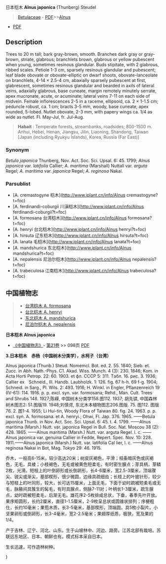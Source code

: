 日本桤木 **Alnus japonica** (Thunberg) Steudel

> [Betulaceae](http://www.iplant.cn/info/Betulaceae?t=foc) - [PDF](http://www.iplant.cn/foc/pdf/Betulaceae.pdf)>>[Alnus](http://www.iplant.cn/info/Alnus?t=foc)
 - [PDF](http://www.iplant.cn/foc/pdf/Alnus.pdf)

## Description

Trees to 20 m tall; bark gray-brown, smooth. Branches dark gray or gray-brown, striate, glabrous; branchlets brown, glabrous or yellow pubescent when young, sometimes resinous glandular. Buds stipitate, with 2 glabrous, ribbed scales. Petiole 1-3 cm, sparsely resinous glandular and pubescent; leaf blade obovate or obovate-elliptic on dwarf shoots, obovate-lanceolate on branchlets, 4-14 ×  2.5-4 cm, abaxially sparsely pubescent at first, glabrescent, sometimes resinous glandular and bearded in axils of lateral veins, adaxially glabrous, base cuneate, margin remotely minutely serrate, apex mucronate, acute, or acuminate; lateral veins 7-11 on each side of midvein. Female inflorescences 2-5 in a raceme, ellipsoid, ca. 2 ×  1-1.5 cm; peduncle robust, ca. 1 cm; bracts 3-5 mm, woody, base cuneate, apex rounded, 5-lobed. Nutlet obovate, 2-3 mm, with papery wings ca. 1/4 as wide as nutlet. Fl. May-Jul, fr. Jul-Aug.


> **Habait** : 
> Temperate forests, streambanks, roadsides; 800-1500 m. Anhui, Hebei, Henan, Jiangsu, Jilin, Liaoning, Shandong, Taiwan [Japan (including Ryukyu Islands), Korea, Russia (Far East)]

### Synonym
*Betula japonica* Thunberg, Nov. Act. Soc. Sci. Upsal. 6: 45. 1799; *Alnus japonica* var. *latifolia* Callier; *A. maritima* (Marshall) Nuttall var. *arguta* Regel; *A. maritima* var. *japonica* Regel; *A. reginosa* Nakai.

### Parsublist

* [A.  cremastogyne  桤木](http://www.iplant.cn/info/Alnus cremastogyne?t=foc)
* [A.  ferdinandi-coburgii  川滇桤木](http://www.iplant.cn/info/Alnus ferdinandi-coburgii?t=foc)
* [A.  formosana  台湾桤木](http://www.iplant.cn/info/Alnus formosana?t=foc)
* [A.  henryi  台北桤木](http://www.iplant.cn/info/Alnus henryi?t=foc)
* [A.  hirsuta  辽东桤木](http://www.iplant.cn/info/Alnus hirsuta?t=foc)
* [A.  lanata  毛桤木](http://www.iplant.cn/info/Alnus lanata?t=foc)
* [A.  mandshurica  东北桤木](http://www.iplant.cn/info/Alnus mandshurica?t=foc)
* [A.  nepalensis  尼泊尔桤木](http://www.iplant.cn/info/Alnus nepalensis?t=foc)
* [A.  trabeculosa  江南桤木](http://www.iplant.cn/info/Alnus trabeculosa?t=foc)


## 中国植物志

> * [台湾桤木  A.  formosana](Alnus-formosana-台湾桤木.md)
> * [台北桤木  A.  henryi](Alnus-henryi-台北桤木.md)
> * [东北桤木  A.  mandshurica](Alnus-mandshurica-东北桤木.md)
> * [尼泊尔桤木  A.  nepalensis](Alnus-nepalensis-尼泊尔桤木.md)


**日本桤木 Alnus japonica**

* [《中国植物志》](http://www.iplant.cn/frps)- [第21卷](http://www.iplant.cn/frps/vol/21) >> 098页 [PDF](http://www.iplant.cn/frps/pdf/21/098.pdf)


**3.日本桤木　赤杨（中国树木分类学），水柯子（台湾）**

Alnus japonica (Thunb.) Steud. Nomemcl. Bot. ed. 2. 55. 1840; Sieb. et. Zucc. in Abh. Nath.-Phys. C1. Akad. Wiss. Munch. 4 (3): 230. 1846; Kom. in Acta Horti Petrop. 22: 60. 1903. et фл. CCCP 5: 311. Tабл. 16. pис. 3. 1936; Callier ex　Schneid., Ill. Handb. Laubholzk. 1: 126. fig. 67 h-h. 69 f-g. 1904; Schneid. in Sarg., Pl. Wils. 2: 493. 1916; H. Winkl. in Engler, Pflanzenreich 19 (IV-61): 114. 1916. p. p. excl. syn. var. formosana; Rehd., Man. Cult. Trees and Shrubs 148. 1927;陈嵘, 中国树木分类学158.图112. 1937; 胡先骕, 中国森林树木图志2: 51.图版19. 1948;刘慎谔, 东北木本植物图志206.图版. 75. 图112. 图版76. 2. 图1-4. 1955; Li Hui-tin, Woody Flora of Taiwan 80. fig. 24. 1963. p. p. excl. syn. A. formosana. et A. henryi.; Ohwi, Fl. Jap. 376. 1965. ——Betula japonica Thunb. in Nov. Act. Soc. Sci. Upsal. 6: 45. t. 4. 1799. ——Alnus maritima (Marsh.) Nutt. var. japonica Regel in Bull. Soc. Nat. Moscou 38 (2): 428. 1865. ——Alnus maritima (Marsh.) Nutt. var. arguta Regel. l. c. ——Alnus japonica var. genuina Callier in Fedde, Repert. Spec. Nov. 10: 228. 1911.——Alnus japonica (Marsh.) Nutt. var. latifolia Cal lier, l. c. ——Alnus reginosa Nakai in Bot, Mag. Tokyo 29: 46. 1915.

乔木，一般高6-15米，较少高达20米；树皮灰褐色，平滑；枝条暗灰色或灰褐色，无毛，具棱；小枝褐色，无毛或被黄色短柔毛，有时密生腺点；芽具柄，芽鳞2枚，光滑。短枝上的叶倒卵形或长倒卵形，长4-6厘米，宽2.5-3厘米，顶端骤尖、锐尖或渐尖，基部楔形，很少微圆，边缘具疏细齿；长枝上的叶披针形，较少与短枝上的叶同形，较大，长可达15厘米，上面无毛，下面于幼时疏被短柔毛或无毛，脉腋间具簇生的髯毛，有时具腺点，侧脉7-11对；叶柄长1-3厘米，疏生腺点，幼时疏被短柔毛，后渐无毛。雄花序2-5枚排成总状，下垂，春季先叶开放。果序矩圆形，长约2厘米，直径1-1.5厘米，2-9枚呈总状或圆锥状排列；序梗粗仕，长约10毫米；果苞木质，长3-5毫米，基部楔形，顶端圆，具5枚小裂片。小坚果卵形或倒卵形，长3-4毫米，宽2-2.5毫米；果翅厚纸质，极狭，宽及果的1/4。

产于吉林、辽宁、河北、山东。生于山坡林中、河边、路旁。江苏北部有栽培。苏联远东地区、日本、朝鲜也有。模式标本采自日本。

生长迅速，可作造林树种。

}